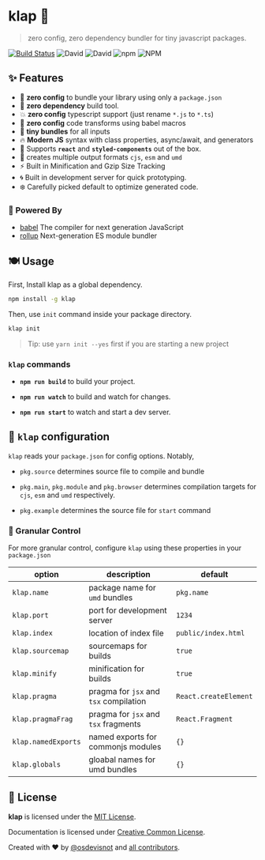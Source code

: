# klap :clap:

> zero config, zero dependency bundler for tiny javascript packages.

[![Build Status](https://travis-ci.org/osdevisnot/klap.svg?branch=master)](https://travis-ci.org/osdevisnot/klap)
![David](https://img.shields.io/david/osdevisnot/klap)
![David](https://img.shields.io/david/dev/osdevisnot/klap)
![npm](https://img.shields.io/npm/v/klap)
![NPM](https://img.shields.io/npm/l/klap)

## :sparkles: Features

- :tada: **zero config** to bundle your library using only a `package.json`
- :rocket: **zero dependency** build tool.
- :boom: **zero config** typescript support (just rename `*.js` to `*.ts`)
- :star2: **zero config** code transforms using babel macros
- :haircut: **tiny bundles** for all inputs
- :fire: **Modern JS** syntax with class properties, async/await, and generators
- :confetti_ball: Supports **`react`** and **`styled-components`** out of the box.
- :octopus: creates multiple output formats `cjs`, `esm` and `umd`
- :zap: Built in Minification and Gzip Size Tracking
- :cyclone: Built in development server for quick prototyping.
- :snowflake: Carefully picked default to optimize generated code.

### :muscle: Powered By

- [babel](https://babeljs.io) The compiler for next generation JavaScript
- [rollup](https://rollupjs.org) Next-generation ES module bundler

## :plate_with_cutlery: Usage

First, Install klap as a global dependency.

```bash
npm install -g klap
```

Then, use `init` command inside your package directory.

```bash
klap init
```

> Tip: use `yarn init --yes` first if you are starting a new project

### `klap` commands

- **`npm run build`** to build your project.

- **`npm run watch`** to build and watch for changes.

- **`npm run start`** to watch and start a dev server.

## :anger: `klap` configuration

`klap` reads your `package.json` for config options. Notably,

- `pkg.source` determines source file to compile and bundle

- `pkg.main`, `pkg.module` and `pkg.browser` determines compilation targets for `cjs`, `esm` and `umd` respectively.

- `pkg.example` determines the source file for `start` command

### :trident: Granular Control

For more granular control, configure `klap` using these properties in your `package.json`

| option              | description                            | default               |
| ------------------- | -------------------------------------- | --------------------- |
| `klap.name`         | package name for `umd` bundles         | `pkg.name`            |
| `klap.port`         | port for development server            | `1234`                |
| `klap.index`        | location of index file                 | `public/index.html`   |
| `klap.sourcemap`    | sourcemaps for builds                  | `true`                |
| `klap.minify`       | minification for builds                | `true`                |
| `klap.pragma`       | pragma for `jsx` and `tsx` compilation | `React.createElement` |
| `klap.pragmaFrag`   | pragma for `jsx` and `tsx` fragments   | `React.Fragment`      |
| `klap.namedExports` | named exports for commonjs modules     | `{}`                  |
| `klap.globals`      | gloabal names for umd bundles          | `{}`                  |

## :clinking_glasses: License

**klap** is licensed under the [MIT License](http://opensource.org/licenses/MIT).

Documentation is licensed under [Creative Common License](http://creativecommons.org/licenses/by/4.0/).

Created with ♥ by [@osdevisnot](https://github.com/osdevisnot) and [all contributors](https://github.com/osdevisnot/klap/graphs/contributors).
